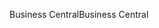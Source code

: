 <span data-ttu-id="4e156-101">Business Central</span><span class="sxs-lookup"><span data-stu-id="4e156-101">Business Central</span></span>
